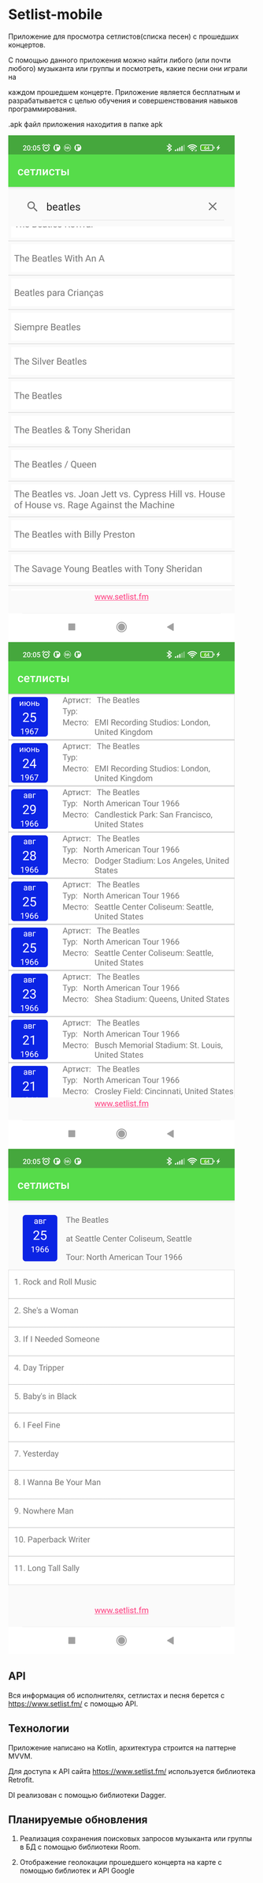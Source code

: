 Setlist-mobile
===============

Приложение для просмотра сетлистов(списка песен) с прошедших концертов. 

С помощью данного приложения можно найти либого (или почти любого) музыканта или группы и посмотреть, какие песни они играли на 

каждом прошедшем концерте. Приложение является бесплатным и разрабатывается с целью обучения и совершенствования навыков программирования.

.apk файл приложения находития в папке apk

![](images/example_1.png)
![](images/example_2.png)
![](images/example_3.png)

API
-----

Вся информация об исполнителях, сетлистах и песня берется c https://www.setlist.fm/ с помощью API. 


Технологии
-----------

Приложение написано на Kotlin, архитектура строится на паттерне MVVM. 

Для доступа к API сайта https://www.setlist.fm/ используется библиотека Retrofit.

DI реализован с помощью библиотеки Dagger.


Планируемые обновления
-------------------------

1. Реализация сохранения поисковых запросов музыканта или группы в БД с помощью библиотеки Room.

2. Отображение геолокации прошедшего концерта на карте с помощью библиотек и API Google
